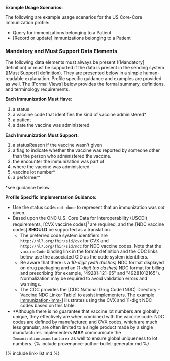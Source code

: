 
**Example Usage Scenarios:**

The following are example usage scenarios for the US Core-Core Immunization
profile:

-   Query for immunizations belonging to a Patient
-  [Record or update]  immunizations belonging to a Patient

### Mandatory and Must Support Data Elements

The following data elements must always be present ([Mandatory] definition) or must be supported if the data is present in the sending system ([Must Support] definition). They are presented below in a simple human-readable explanation. Profile specific guidance and examples are provided as well. The [Formal Views] below provides the formal summary, definitions, and terminology requirements.  

**Each Immunization Must Have:**

1. a status
1. a vaccine code that identifies the kind of vaccine administered*
1. a patient
2. a date the vaccine was administered


**Each Immunization Must Support:**

1. a statusReason if the vaccine wasn't given
2. a flag to indicate whether the vaccine was reported by someone other than the person who administered the vaccine.
3. the encounter the immunization was part of
4. where the vaccine was administered
5. vaccine lot number*
6. a performer*

*see guidance below

**Profile Specific Implementation Guidance:**

- Use the status code: `not-done` to represent that an immunization was *not* given.
- Based upon the ONC U.S. Core Data for Interoperability (USCDI) requirements, [CVX vaccine codes]<sup>1</sup> are required, and the [NDC vaccine codes] **SHOULD** be supported as a translation.
    - The preferred code system identifiers are `http://hl7.org/fhir/sid/cvx` for CVX and `http://hl7.org/fhir/sid/ndc` for NDC vaccine codes. Note that the `vaccineCode` binding link in the formal definition and the CDC links below use the associated OID as the code system identifiers.
    - Be aware that there is a *10-digit (with dashes)* NDC format displayed on drug packaging and an *11-digit (no dashes)* NDC format for billing and prescribing (for example, "49281-121-65" and "49281012165"). Normalization may be required to avoid validation errors and warnings.
    - The CDC provides the [CDC National Drug Code (NDC) Directory – Vaccine NDC Linker Table] to assist implementers. The example [Immunization-imm-1](Immunization-imm-1.html) illustrates using the CVX and 11-digit NDC codes based on this table.
 - *Although there is no guarantee that vaccine lot numbers are globally unique, they effectively are when combined with the vaccine code. NDC codes are defined by manufacturer, and CVX codes, which are much less granular, are often limited to a single product made by a single manufacturer. Implementers **MAY** communicate the `Immunization.manufacturer` as well to ensure global uniqueness to lot numbers.
{% include provenance-author-bullet-generator.md %}

{% include link-list.md %}

